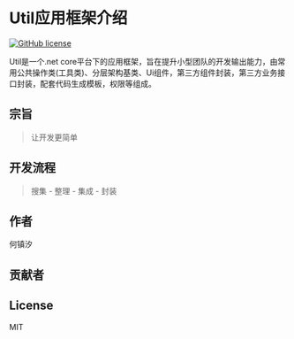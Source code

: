 # Util应用框架介绍
[![GitHub license](https://img.shields.io/badge/license-MIT-blue.svg)](https://mit-license.org/)

Util是一个.net core平台下的应用框架，旨在提升小型团队的开发输出能力，由常用公共操作类(工具类)、分层架构基类、Ui组件，第三方组件封装，第三方业务接口封装，配套代码生成模板，权限等组成。

## 宗旨

> 让开发更简单

## 开发流程

> 搜集 - 整理 - 集成 - 封装

## 作者

何镇汐

## 贡献者

## License

MIT
